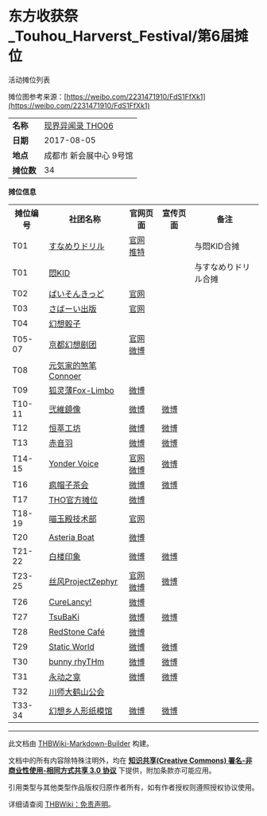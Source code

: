 # 东方收获祭_Touhou_Harverst_Festival/第6届摊位

<!-- source html: G:\repos\THBWiki-Markdown-Builder\THBWikiMarkdown\Temp\main\1\18\ns0%3A%E4%B8%9C%E6%96%B9%E6%94%B6%E8%8E%B7%E7%A5%AD_Touhou_Harverst_Festival%2F%E7%AC%AC6%E5%B1%8A%E6%91%8A%E4%BD%8D.html -->

活动摊位列表

  
摊位图参考来源：[https://weibo.com/2231471910/FdS1FfXk1](https://weibo.com/2231471910/FdS1FfXk1)
  
  
  

  


<table>

<tbody><tr>
<td><b>名称</b></td>
<td><a href="/%E4%B8%9C%E6%96%B9%E6%94%B6%E8%8E%B7%E7%A5%AD_Touhou_Harverst_Festival#6" title="东方收获祭 Touhou Harverst Festival">现界异闻录 THO06</a>
</td></tr>
<tr>
<td><b>日期</b></td>
<td>2017-08-05
</td></tr>
<tr>
<td><b>地点</b></td>
<td>成都市 新会展中心 9号馆
</td></tr>
<tr>
<td><b>摊位数</b></td>
<td>34
</td></tr></tbody></table>


 **摊位信息**   

<table><tbody><tr><th>摊位编号</th><th>社团名称</th><th>官网页面</th><th>宣传页面</th><th>备注</th></tr><tr><td id="すなめりドリル">T01</td><td><a href="/index.php?title=%E3%81%99%E3%81%AA%E3%82%81%E3%82%8A%E3%83%89%E3%83%AA%E3%83%AB&amp;action=edit&amp;redlink=1" class="new" title="すなめりドリル（页面不存在）">すなめりドリル</a></td><td><a rel="nofollow" class="external text" href="http://sunameridrill.sblo.jp/">官网</a><br><a rel="nofollow" class="external text" href="https://twitter.com/SunameriDrill">推特</a></td><td></td><td>与悶KID合摊</td></tr>
<tr><td id="悶KID">T01</td><td><a href="/index.php?title=%E6%82%B6KID&amp;action=edit&amp;redlink=1" class="new" title="悶KID（页面不存在）">悶KID</a></td><td></td><td></td><td>与すなめりドリル合摊</td></tr>
<tr><td id="ぱいそんきっど">T02</td><td><a href="/index.php?title=%E3%81%B1%E3%81%84%E3%81%9D%E3%82%93%E3%81%8D%E3%81%A3%E3%81%A9&amp;action=edit&amp;redlink=1" class="new" title="ぱいそんきっど（页面不存在）">ぱいそんきっど</a></td><td><a rel="nofollow" class="external text" href="http://pythonkid.blog.fc2.com/">官网</a></td><td></td><td></td></tr>
<tr><td id="さばーい出版">T03</td><td><a href="./さばーい出版.md" title="さばーい出版">さばーい出版</a></td><td><a rel="nofollow" class="external text" href="http://www.saba-i.com/">官网</a></td><td></td><td></td></tr>
<tr><td id="幻想骰子">T04</td><td><a href="/index.php?title=%E5%B9%BB%E6%83%B3%E9%AA%B0%E5%AD%90&amp;action=edit&amp;redlink=1" class="new" title="幻想骰子（页面不存在）">幻想骰子</a></td><td></td><td></td><td></td></tr>
<tr><td id="京都幻想剧团">T05-07</td><td><a href="./京都幻想剧团.md" title="京都幻想剧团">京都幻想剧团</a></td><td><a rel="nofollow" class="external text" href="http://kyotofantasytroupe.net/">官网</a><br><a rel="nofollow" class="external text" href="https://weibo.com/fantasytroupe">微博</a></td><td></td><td></td></tr>
<tr><td id="元気家的煞笔Connoer">T08</td><td><a href="/index.php?title=%E5%85%83%E6%B0%97%E5%AE%B6%E7%9A%84%E7%85%9E%E7%AC%94Connoer&amp;action=edit&amp;redlink=1" class="new" title="元気家的煞笔Connoer（页面不存在）">元気家的煞笔Connoer</a></td><td></td><td></td><td></td></tr>
<tr><td id="狐灵薄Fox-Limbo">T09</td><td><a href="./狐灵薄Fox-Limbo.md" title="狐灵薄Fox-Limbo">狐灵薄Fox-Limbo</a></td><td><a rel="nofollow" class="external text" href="http://weibo.com/u/6296358933">微博</a></td><td></td><td></td></tr>
<tr><td id="弐維鏡像">T10-11</td><td><a href="./弐維鏡像.md" title="弐維鏡像">弐維鏡像</a></td><td><a rel="nofollow" class="external text" href="http://weibo.com/niikyouzou">微博</a></td><td><a rel="nofollow" class="external text" href="https://weibo.com/3182377704/FfqjAl2so">微博</a></td><td></td></tr>
<tr><td id="恒萃工坊">T12</td><td><a href="./恒萃工坊.md" class="mw-redirect" title="恒萃工坊">恒萃工坊</a></td><td><a rel="nofollow" class="external text" href="https://weibo.com/u/1374223475">微博</a></td><td><a rel="nofollow" class="external text" href="https://weibo.com/1374223475/FfAv9thPD">微博</a></td><td></td></tr>
<tr><td id="赤音羽">T13</td><td><a href="./赤音羽.md" title="赤音羽">赤音羽</a></td><td><a rel="nofollow" class="external text" href="https://weibo.com/hanachan0v0">微博</a></td><td><a rel="nofollow" class="external text" href="https://weibo.com/1134377175/FeOM319tn">微博</a></td><td></td></tr>
<tr><td id="Yonder_Voice">T14-15</td><td><a href="./Yonder_Voice.md" title="Yonder Voice">Yonder Voice</a></td><td><a rel="nofollow" class="external text" href="http://yondervoice.net/">官网</a><br><a rel="nofollow" class="external text" href="https://weibo.com/yondervoice">微博</a></td><td><a rel="nofollow" class="external text" href="https://weibo.com/1946964710/Fdpfo4Cu3">微博</a></td><td></td></tr>
<tr><td id="疯帽子茶会">T16</td><td><a href="./疯帽子茶会.md" title="疯帽子茶会">疯帽子茶会</a></td><td><a rel="nofollow" class="external text" href="https://weibo.com/u/5429931302">微博</a></td><td><a rel="nofollow" class="external text" href="https://weibo.com/5429931302/Ff6OSCwXV">微博</a></td><td></td></tr>
<tr><td id="成都THONLY">T17</td><td><a href="./成都THONLY.md" class="mw-redirect mw-disambig" title="成都THONLY">THO官方摊位</a></td><td><a rel="nofollow" class="external text" href="https://weibo.com/thoinchengdu">微博</a></td><td></td><td></td></tr>
<tr><td id="喵玉殿技术部">T18-19</td><td><a href="./喵玉殿技术部.md" title="喵玉殿技术部">喵玉殿技术部</a></td><td><a rel="nofollow" class="external text" href="http://dev.nyasama.com">官网</a></td><td></td><td></td></tr>
<tr><td id="Asteria_Boat">T20</td><td><a href="./星夜船.md" title="星夜船" unred="">Asteria Boat</a></td><td><a rel="nofollow" class="external text" href="https://weibo.com/AsteriaBoat">微博</a></td><td></td><td></td></tr>
<tr><td id="白楼印象">T21-22</td><td><a href="./白楼印象.md" title="白楼印象">白楼印象</a></td><td><a rel="nofollow" class="external text" href="http://weibo.com/OSHX">微博</a></td><td><a rel="nofollow" class="external text" href="https://weibo.com/1655140124/FfeKT92y0">微博</a></td><td></td></tr>
<tr><td id="丝风ProjectZephyr">T23-25</td><td><a href="./丝风ProjectZephyr.md" class="mw-redirect" title="丝风ProjectZephyr">丝风ProjectZephyr</a></td><td><a rel="nofollow" class="external text" href="http://dbs.thb.io/">官网</a><br><a rel="nofollow" class="external text" href="https://weibo.com/windprincess">微博</a></td><td><a rel="nofollow" class="external text" href="https://weibo.com/2169415120/FeUMa6NIh">微博</a></td><td></td></tr>
<tr><td id="CureLancy!">T26</td><td><a href="./CureLancy!.md" title="CureLancy!">CureLancy!</a></td><td><a rel="nofollow" class="external text" href="https://www.weibo.com/huanerye">微博</a></td><td></td><td></td></tr>
<tr><td id="TsuBaKi">T27</td><td><a href="./TsuBaKi.md" title="TsuBaKi">TsuBaKi</a></td><td><a rel="nofollow" class="external text" href="https://weibo.com/u/6016450219">微博</a></td><td><a rel="nofollow" class="external text" href="https://weibo.com/6016450219/Ffp9WfG7i">微博</a></td><td></td></tr>
<tr><td id="RedStone_Café">T28</td><td><a href="./RedStone_Café.md" class="mw-redirect" title="RedStone Café">RedStone Café</a></td><td><a rel="nofollow" class="external text" href="http://weibo.com/redstonecafe">微博</a></td><td></td><td></td></tr>
<tr><td id="Static_World">T29</td><td><a href="./Static_World.md" title="Static World">Static World</a></td><td><a rel="nofollow" class="external text" href="https://weibo.com/u/2246753633/">微博</a></td><td><a rel="nofollow" class="external text" href="https://weibo.com/2246753633/FfAAalXoF">微博</a></td><td></td></tr>
<tr><td id="bunny_rhyTHm">T30</td><td><a href="./bunny_rhyTHm.md" title="bunny rhyTHm">bunny rhyTHm</a></td><td><a rel="nofollow" class="external text" href="http://weibo.com/bunnyrhyTHm">微博</a></td><td><a rel="nofollow" class="external text" href="https://weibo.com/6027435934/FfFF5flCx">微博</a></td><td></td></tr>
<tr><td id="永动之龛">T31</td><td><a href="./永动之龛.md" title="永动之龛">永动之龛</a></td><td><a rel="nofollow" class="external text" href="https://weibo.com/forevershrine">微博</a></td><td><a rel="nofollow" class="external text" href="https://weibo.com/6098071811/Ff6uewamU">微博</a></td><td></td></tr>
<tr><td id="川师大鹤山公会">T32</td><td><a href="/index.php?title=%E5%B7%9D%E5%B8%88%E5%A4%A7%E9%B9%A4%E5%B1%B1%E5%85%AC%E4%BC%9A&amp;action=edit&amp;redlink=1" class="new" title="川师大鹤山公会（页面不存在）">川师大鹤山公会</a></td><td></td><td></td><td></td></tr>
<tr><td id="幻想乡人形纸模馆">T33-34</td><td><a href="./幻想乡人形纸模馆.md" class="mw-redirect" title="幻想乡人形纸模馆">幻想乡人形纸模馆</a></td><td><a rel="nofollow" class="external text" href="https://weibo.com/u/2492806691">微博</a></td><td><a rel="nofollow" class="external text" href="https://weibo.com/2492806691/FcF5c8WAS">微博</a></td><td></td></tr></tbody></table>







---

此文档由 [THBWiki-Markdown-Builder](https://github.com/Delsin-Yu/THBWiki-Markdown-Builder) 构建。

文档中的所有内容除特殊注明外，均在 [**知识共享(Creative Commons) 署名-非商业性使用-相同方式共享 3.0 协议**](https://creativecommons.org/licenses/by-sa/3.0/deed.zh-hans) 下提供，附加条款亦可能应用。

引用类型与其他类型作品版权归原作者所有，如有作者授权则遵照授权协议使用。

详细请查阅 [THBWiki：免责声明](https://thbwiki.cc/THBWiki:%E5%85%8D%E8%B4%A3%E5%A3%B0%E6%98%8E)。

